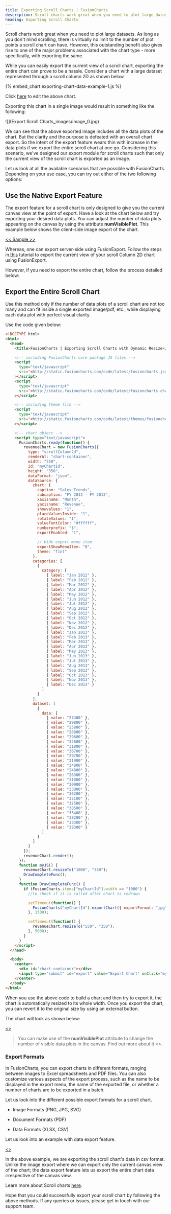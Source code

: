```yaml
---
title: Exporting Scroll Charts | FusionCharts
description: Scroll charts work great when you need to plot large datasets.
heading: Exporting Scroll Charts
---
```


Scroll charts work great when you need to plot large datasets. As long as you don't mind scrolling, there is virtually no limit to the number of plot points a scroll chart can have. However, this outstanding benefit also gives rise to one of the major problems associated with the chart type - more specifically, with exporting the same.

While you can easily export the current view of a scroll chart, exporting the entire chart can prove to be a hassle. Consider a chart with a large dataset represented through a scroll column 2D as shown below.

{% embed_chart exporting-chart-data-example-1.js %}

Click [here](http://jsfiddle.net/fusioncharts/enwsqj0d/) to edit the above chart.

Exporting this chart in a single image would result in something like the following:

![](Export Scroll Charts_images/image_0.jpg)

We can see that the above exported image includes all the data plots of the chart. But the clarity and the purpose is defeated with an overall chart export. So the intent of the export feature wears thin with increase in the data plots if we export the entire scroll chart at one go. Considering this scenario, we've designed our export module for scroll charts such that only the current view of the scroll chart is exported as an image.

Let us look at all the available scenarios that are possible with FusionCharts. Depending on your use case, you can try out either of the two following options:

## Use the Native Export Feature

The export feature for a scroll chart is only designed to give you the current canvas view at the point of export. Have a look at the chart below and try exporting your desired data plots. You can adjust the number of data plots appearing on the canvas by using the attribute **numVisiblePlot**. This example below shows the client-side image export of the chart.

[<< Sample >>](https://store.fusioncharts.com/charts/view/export-scroll-large-dataset)

Whereas, one can export server-side using FusionExport. Follow the steps in[ this](https://www.fusioncharts.com/dev/exporting-charts/using-fusionexport/tutorials/export-chart-as-image) tutorial to export the current view of your scroll Column 2D chart using FusionExport.

However, if you need to export the entire chart, follow the process detailed below:

## Export the Entire Scroll Chart

Use this method only if the number of data plots of a scroll chart are not too many and can fit inside a single exported image/pdf, etc., while displaying each data plot with perfect visual clarity.

Use the code given below:

```html
<!DOCTYPE html>
<html>
  <head>
    <title>FusionCharts | Exporting Scroll Charts with Dynamic Resize</title>

    <!-- including FusionCharts core package JS files -->
    <script
      type="text/javascript"
      src="<http://static.fusioncharts.com/code/latest/fusioncharts.js>"
    ></script>
    <script
      type="text/javascript"
      src="<http://static.fusioncharts.com/code/latest/fusioncharts.charts.js>"
    ></script>

    <!-- including theme file -->
    <script
      type="text/javascript"
      src="<http://static.fusioncharts.com/code/latest/themes/fusioncharts.theme.fint.js>"
    ></script>

    <!-- chart object -->
    <script type="text/javascript">
      FusionCharts.ready(function() {
        revenueChart = new FusionCharts({
          type: "scrollColumn2d",
          renderAt: "chart-container",
          width: "550",
          id: "myChartId",
          height: "350",
          dataFormat: "json",
          dataSource: {
            chart: {
              caption: "Sales Trends",
              subcaption: "FY 2012 - FY 2013",
              xaxisname: "Month",
              yaxisname: "Revenue",
              showvalues: "1",
              placeValuesInside: "1",
              rotateValues: "1",
              valueFontColor: "#ffffff",
              numberprefix: "$",
              exportEnabled: "1",

              // Hide export menu item
              exportShowMenuItem: "0",
              theme: "fint"
            },
            categories: [
              {
                category: [
                  { label: "Jan 2012" },
                  { label: "Feb 2012" },
                  { label: "Mar 2012" },
                  { label: "Apr 2012" },
                  { label: "May 2012" },
                  { label: "Jun 2012" },
                  { label: "Jul 2012" },
                  { label: "Aug 2012" },
                  { label: "Sep 2012" },
                  { label: "Oct 2012" },
                  { label: "Nov 2012" },
                  { label: "Dec 2012" },
                  { label: "Jan 2013" },
                  { label: "Feb 2013" },
                  { label: "Mar 2013" },
                  { label: "Apr 2013" },
                  { label: "May 2013" },
                  { label: "Jun 2013" },
                  { label: "Jul 2013" },
                  { label: "Aug 2013" },
                  { label: "Sep 2013" },
                  { label: "Oct 2013" },
                  { label: "Nov 2013" },
                  { label: "Dec 2013" }
                ]
              }
            ],
            dataset: [
              {
                data: [
                  { value: "27400" },
                  { value: "29800" },
                  { value: "25800" },
                  { value: "26800" },
                  { value: "29600" },
                  { value: "32600" },
                  { value: "31800" },
                  { value: "36700" },
                  { value: "29700" },
                  { value: "31900" },
                  { value: "34800" },
                  { value: "24800" },
                  { value: "26300" },
                  { value: "31800" },
                  { value: "30900" },
                  { value: "33000" },
                  { value: "36200" },
                  { value: "32100" },
                  { value: "37500" },
                  { value: "38500" },
                  { value: "35400" },
                  { value: "38200" },
                  { value: "33300" },
                  { value: "38300" }
                ]
              }
            ]
          }
        });
        revenueChart.render();
      });
      function myJS() {
        revenueChart.resizeTo("1000", "350");
        DrawCompleteFunc();
      }
      function DrawCompleteFunc() {
        if (FusionCharts.items["myChartId"].width == "1000") {
          //to check if it is called after chart is redrawn

          setTimeout(function() {
            FusionCharts("myChartId").exportChart({ exportFormat: "jpg" });
          }, 1500);

          setTimeout(function() {
            revenueChart.resizeTo("550", "350");
          }, 5000);
        }
      }
    </script>
  </head>

  <body>
    <center>
      <div id="chart-container"></div>
      <input type="submit" id="export" value="Export Chart" onClick="myJS()" />
    </center>
  </body>
</html>
```

When you use the above code to build a chart and then try to export it, the chart is automatically resized to its whole width. Once you export the chart, you can revert it to the original size by using an external button.

The chart will look as shown below:

[<<Live Chart>>](https://store.fusioncharts.com/charts/view/export-entire-scroll-chart)

> You can make use of the **numVisiblePlot** attribute to change the number of visible data plots in the canvas. Find out more about it <<here>>.

### Export Formats

In FusionCharts, you can export charts in different formats, ranging between images to Excel spreadsheets and PDF files. You can also customize various aspects of the export process, such as the name to be displayed in the export menu, the name of the exported file, or whether a number of charts are to be exported in a batch.

Let us look into the different possible export formats for a scroll chart.

- Image Formats (PNG, JPG, SVG)

- Document Formats (PDF)

- Data Formats (XLSX, CSV)

Let us look into an example with data export feature.

[<<Sample>>](https://store.fusioncharts.com/charts/view/export-scroll-chart-data)

In the above example, we are exporting the scroll chart's data in csv format. Unlike the image export where we can export only the current canvas view of the chart; the data export feature lets us export the entire chart data irrespective of the canvas view.

Learn more about Scroll charts [here](https://www.fusioncharts.com/dev/chart-guide/standard-charts/scroll-charts).

Hope that you could successfully export your scroll chart by following the above methods. If any queries or issues, please get in touch with our support team.
